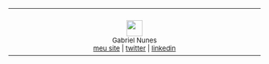 <table>
  <tr align="center">
    <td>
      <br>
      <img width="500" height="1"><br>
      <img src="https://github.com/gabrnunes/gabrnunes/assets/9409763/927bce40-ec2d-480a-acfa-2f1c55a25786" width="32" />
      <br>
      <sub>Gabriel Nunes<br>
      <a href="https://nunesgabriel.com.br">meu site</a> | <a href="https://www.twitter.com/nunesgabriel">twitter</a> | <a href="https://www.linkedin.com/in/gabrielnunes/">linkedin</a></sub><br>
      <img width="500" height="1">
      <br>
      <img width="500" height="1">
    </td>
  </tr>
</table>
